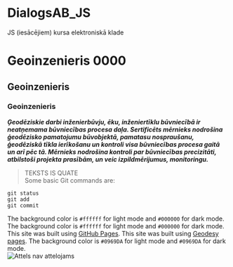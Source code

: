 # DialogsAB_JS
JS (iesācējiem) kursa elektroniskā klade  

# Geoinzenieris 0000
## Geoinzenieris
### Geoinzenieris
***Ģeodēziskie darbi inženierbūvju, ēku, inženiertīklu būvniecībā ir neatņemama būvniecības procesa daļa. Sertificēts mērnieks nodrošina ģeodēzisko pamatojumu būvobjektā, pamatasu nospraušanu, ģeodēziskā tīkla ierīkošanu un kontroli visa būvniecības procesa gaitā un arī pēc tā. Mērnieks nodrošina kontroli par būvniecības precizitāti, atbilstoši projekta prasībām, un veic izpildmērijumus, monitoringu.***  
>TEKSTS IS QUATE  
Some basic Git commands are:
```
git status
git add
git commit
```  

The background color is `#ffffff` for light mode and `#000000` for dark mode.
The background color is `#ffffff` for light mode and `#000000` for dark mode.  
This site was built using [GitHub Pages](https://pages.github.com/).
This site was built using [Geodesy pages](https://www.geodevelopment.lv/).
The background color is `#0969DA` for light mode and `#0969DA` for dark mode.  
![Attels nav attelojams](https://www.geodevelopment.lv/udata/image/gallery/rasariburikyribuqoga.jpg)
